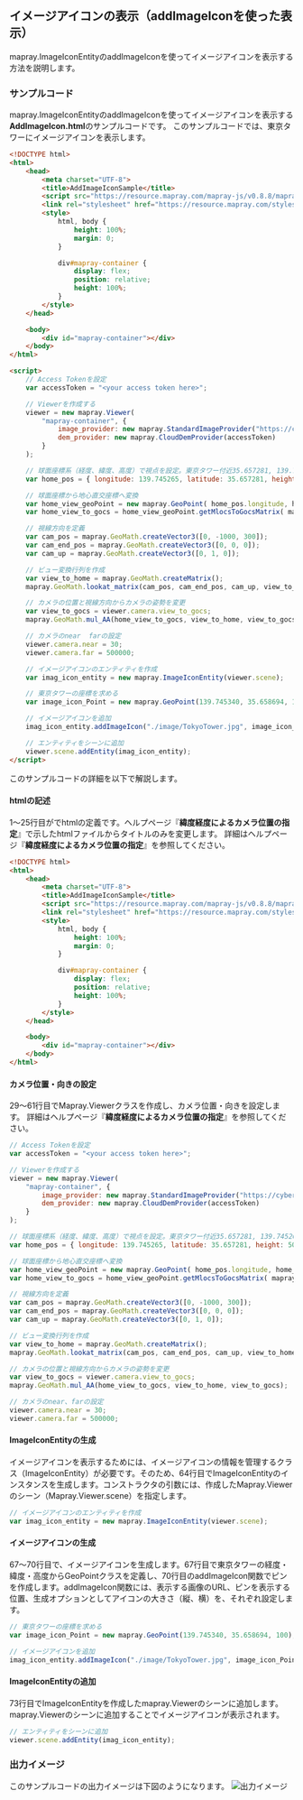 <!---
title: "　10.2 イメージアイコンの表示(addImageIconを使った表示)"
date: 2019-12-02T18:35:00+09:00
draft: false
description: "イメージアイコンの表示(addImageIconを使った表示)"
keywords: ["チュートリアル", "東京タワー", "イメージアイコン", "ImageIconEntity"]
type: tutorials
menu: main
weight: 2102
--->

## イメージアイコンの表示（addImageIconを使った表示）

mapray.ImageIconEntityのaddImageIconを使ってイメージアイコンを表示する方法を説明します。

### サンプルコード
mapray.ImageIconEntityのaddImageIconを使ってイメージアイコンを表示する**AddImageIcon.html**のサンプルコードです。
このサンプルコードでは、東京タワーにイメージアイコンを表示します。

<!--@ 1 -->
```HTML
<!DOCTYPE html>
<html>
    <head>
        <meta charset="UTF-8">
        <title>AddImageIconSample</title>
        <script src="https://resource.mapray.com/mapray-js/v0.8.8/mapray.min.js"></script>
        <link rel="stylesheet" href="https://resource.mapray.com/styles/v1/mapray.css">
        <style>
            html, body {
                height: 100%;
                margin: 0;
            }

            div#mapray-container {
                display: flex;
                position: relative;
                height: 100%;
            }
        </style>
    </head>

    <body>
        <div id="mapray-container"></div>
    </body>
</html>

<script>
    // Access Tokenを設定
    var accessToken = "<your access token here>";

    // Viewerを作成する
    viewer = new mapray.Viewer(
        "mapray-container", {
            image_provider: new mapray.StandardImageProvider("https://cyberjapandata.gsi.go.jp/xyz/seamlessphoto/", ".jpg", 256, 2, 18),
            dem_provider: new mapray.CloudDemProvider(accessToken)
        }
    );

    // 球面座標系（経度、緯度、高度）で視点を設定。東京タワー付近35.657281, 139.745265
    var home_pos = { longitude: 139.745265, latitude: 35.657281, height: 50 };

    // 球面座標から地心直交座標へ変換
    var home_view_geoPoint = new mapray.GeoPoint( home_pos.longitude, home_pos.latitude, home_pos.height );
    var home_view_to_gocs = home_view_geoPoint.getMlocsToGocsMatrix( mapray.GeoMath.createMatrix() );

    // 視線方向を定義
    var cam_pos = mapray.GeoMath.createVector3([0, -1000, 300]);
    var cam_end_pos = mapray.GeoMath.createVector3([0, 0, 0]);
    var cam_up = mapray.GeoMath.createVector3([0, 1, 0]);

    // ビュー変換行列を作成
    var view_to_home = mapray.GeoMath.createMatrix();
    mapray.GeoMath.lookat_matrix(cam_pos, cam_end_pos, cam_up, view_to_home);

    // カメラの位置と視線方向からカメラの姿勢を変更
    var view_to_gocs = viewer.camera.view_to_gocs;
    mapray.GeoMath.mul_AA(home_view_to_gocs, view_to_home, view_to_gocs);

    // カメラのnear  farの設定
    viewer.camera.near = 30;
    viewer.camera.far = 500000;

    // イメージアイコンのエンティティを作成
    var imag_icon_entity = new mapray.ImageIconEntity(viewer.scene);

    // 東京タワーの座標を求める
    var image_icon_Point = new mapray.GeoPoint(139.745340, 35.658694, 100);

    // イメージアイコンを追加
    imag_icon_entity.addImageIcon("./image/TokyoTower.jpg", image_icon_Point, { size: [300, 200] });

    // エンティティをシーンに追加
    viewer.scene.addEntity(imag_icon_entity);
</script>
```

このサンプルコードの詳細を以下で解説します。

#### htmlの記述
1～25行目がでhtmlの定義です。ヘルプページ『**緯度経度によるカメラ位置の指定**』で示したhtmlファイルからタイトルのみを変更します。
詳細はヘルプページ『**緯度経度によるカメラ位置の指定**』を参照してください。

<!--@ 1 -->
```HTML
<!DOCTYPE html>
<html>
    <head>
        <meta charset="UTF-8">
        <title>AddImageIconSample</title>
        <script src="https://resource.mapray.com/mapray-js/v0.8.8/mapray.min.js"></script>
        <link rel="stylesheet" href="https://resource.mapray.com/styles/v1/mapray.css">
        <style>
            html, body {
                height: 100%;
                margin: 0;
            }

            div#mapray-container {
                display: flex;
                position: relative;
                height: 100%;
            }
        </style>
    </head>

    <body>
        <div id="mapray-container"></div>
    </body>
</html>
```

#### カメラ位置・向きの設定
29～61行目でMapray.Viewerクラスを作成し、カメラ位置・向きを設定します。
詳細はヘルプページ『**緯度経度によるカメラ位置の指定**』を参照してください。

<!--@ 28 -->
```JavaScript
// Access Tokenを設定
var accessToken = "<your access token here>";

// Viewerを作成する
viewer = new mapray.Viewer(
    "mapray-container", {
        image_provider: new mapray.StandardImageProvider("https://cyberjapandata.gsi.go.jp/xyz/seamlessphoto/", ".jpg", 256, 2, 18),
        dem_provider: new mapray.CloudDemProvider(accessToken)
    }
);

// 球面座標系（経度、緯度、高度）で視点を設定。東京タワー付近35.657281, 139.745265
var home_pos = { longitude: 139.745265, latitude: 35.657281, height: 50 };

// 球面座標から地心直交座標へ変換
var home_view_geoPoint = new mapray.GeoPoint( home_pos.longitude, home_pos.latitude, home_pos.height );
var home_view_to_gocs = home_view_geoPoint.getMlocsToGocsMatrix( mapray.GeoMath.createMatrix() );

// 視線方向を定義
var cam_pos = mapray.GeoMath.createVector3([0, -1000, 300]);
var cam_end_pos = mapray.GeoMath.createVector3([0, 0, 0]);
var cam_up = mapray.GeoMath.createVector3([0, 1, 0]);

// ビュー変換行列を作成
var view_to_home = mapray.GeoMath.createMatrix();
mapray.GeoMath.lookat_matrix(cam_pos, cam_end_pos, cam_up, view_to_home);

// カメラの位置と視線方向からカメラの姿勢を変更
var view_to_gocs = viewer.camera.view_to_gocs;
mapray.GeoMath.mul_AA(home_view_to_gocs, view_to_home, view_to_gocs);

// カメラのnear、farの設定
viewer.camera.near = 30;
viewer.camera.far = 500000;
```

#### ImageIconEntityの生成
イメージアイコンを表示するためには、イメージアイコンの情報を管理するクラス（ImageIconEntity）が必要です。そのため、64行目でImageIconEntityのインスタンスを生成します。コンストラクタの引数には、作成したMapray.Viewerのシーン（Mapray.Viewer.scene）を指定します。

<!--@ 63 -->
```JavaScript
// イメージアイコンのエンティティを作成
var imag_icon_entity = new mapray.ImageIconEntity(viewer.scene);
```

#### イメージアイコンの生成
67～70行目で、イメージアイコンを生成します。67行目で東京タワーの経度・緯度・高度からGeoPointクラスを定義し、70行目のaddImageIcon関数でピンを作成します。addImageIcon関数には、表示する画像のURL、ピンを表示する位置、生成オプションとしてアイコンの大きさ（縦、横）を、それぞれ設定します。

<!--@ 66 -->
```JavaScript
// 東京タワーの座標を求める
var image_icon_Point = new mapray.GeoPoint(139.745340, 35.658694, 100);

// イメージアイコンを追加
imag_icon_entity.addImageIcon("./image/TokyoTower.jpg", image_icon_Point, { size: [300, 200] });
```

#### ImageIconEntityの追加
73行目でImageIconEntityを作成したmapray.Viewerのシーンに追加します。mapray.Viewerのシーンに追加することでイメージアイコンが表示されます。

<!--@ 72 -->
```JavaScript
// エンティティをシーンに追加
viewer.scene.addEntity(imag_icon_entity);
```

### 出力イメージ
このサンプルコードの出力イメージは下図のようになります。
![出力イメージ](image/SampleImageAddImageIcon.png)
